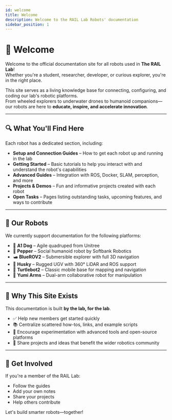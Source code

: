 ```yaml
---
id: welcome
title: Welcome
description: Welcome to the RAIL Lab Robots' documentation
sidebar_position: 1
---
```


# 🤖 Welcome

Welcome to the official documentation site for all robots used in **The RAIL Lab**!  
Whether you're a student, researcher, developer, or curious explorer, you're in the right place.

This site serves as a living knowledge base for connecting, configuring, and coding our lab's robotic platforms.  
From wheeled explorers to underwater drones to humanoid companions—our robots are here to **educate, inspire, and accelerate innovation**.

---

## 🔍 What You'll Find Here

Each robot has a dedicated section, including:

- **Setup and Connection Guides** – How to get each robot up and running in the lab
- **Getting Started** – Basic tutorials to help you interact with and understand the robot's capabilities
- **Advanced Guides** – Integration with ROS, Docker, SLAM, perception, and more
- **Projects & Demos** – Fun and informative projects created with each robot
- **Open Tasks** – Pages listing outstanding tasks, upcoming features, and ways to contribute

---

## 🤝 Our Robots

We currently support documentation for the following platforms:

- 🐾 **A1 Dog** – Agile quadruped from Unitree
- 🤖 **Pepper** – Social humanoid robot by Softbank Robotics
- 🛥️ **BlueROV2** – Submersible explorer with full 3D navigation
- 🚜 **Husky** – Rugged UGV with 360° LiDAR and ROS support
- 🐢 **Turtlebot2** – Classic mobile base for mapping and navigation
- 🦾 **Yumi Arms** – Dual-arm collaborative robot for manipulation

---

## 🧭 Why This Site Exists

This documentation is built **by the lab, for the lab**.

- ✅ Help new members get started quickly  
- 📚 Centralize scattered how-tos, links, and example scripts  
- 🧪 Encourage experimentation with advanced tools and open-source platforms  
- 🤖 Share projects and ideas that benefit the wider robotics community

---

## 🚀 Get Involved

If you're a member of the RAIL Lab:
- Follow the guides
- Add your own notes
- Share your projects
- Help others contribute

Let's build smarter robots—together!